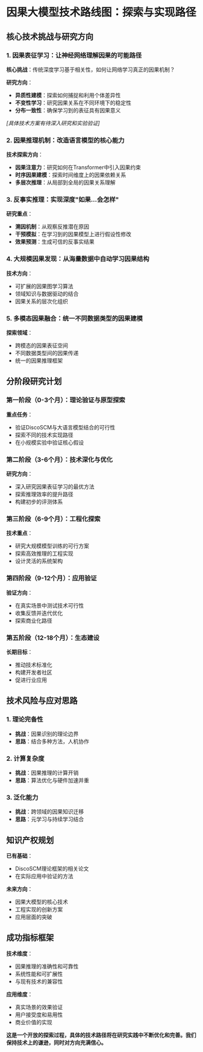 # 因果大模型技术路线图：探索与实现路径

## 核心技术挑战与研究方向

### 1. 因果表征学习：让神经网络理解因果的可能路径

**核心挑战**：传统深度学习基于相关性，如何让网络学习真正的因果机制？

**研究方向**：
- **异质性建模**：探索如何捕捉和利用个体差异性
- **不变性学习**：研究因果关系在不同环境下的稳定性
- **分布一致性**：确保学习到的表征具有因果意义

*[具体技术方案有待深入研究和实验验证]*

### 2. 因果推理机制：改造语言模型的核心能力

**技术探索方向**：
- **因果注意力**：研究如何在Transformer中引入因果约束
- **时序因果建模**：探索时间维度上的因果依赖关系
- **多层次推理**：从局部到全局的因果关系理解

### 3. 反事实推理：实现深度"如果...会怎样"

**研究重点**：
- **溯因机制**：从观察反推潜在原因
- **干预模拟**：在学习到的因果模型上进行假设性修改
- **效果预测**：生成可信的反事实结果

### 4. 大规模因果发现：从海量数据中自动学习因果结构

**技术方向**：
- 可扩展的因果图学习算法
- 领域知识与数据驱动的结合
- 因果关系的层次化组织

### 5. 多模态因果融合：统一不同数据类型的因果建模

**探索领域**：
- 跨模态的因果表征空间
- 不同数据类型间的因果传递
- 统一的因果推理框架

## 分阶段研究计划

### 第一阶段（0-3个月）：理论验证与原型探索
**重点任务**：
- 验证DiscoSCM与大语言模型结合的可行性
- 探索不同的技术实现路径
- 在小规模实验中验证核心假设

### 第二阶段（3-6个月）：技术深化与优化
**研究方向**：
- 深入研究因果表征学习的最优方法
- 探索推理效率的提升路径
- 构建初步的评测体系

### 第三阶段（6-9个月）：工程化探索
**技术重点**：
- 研究大规模模型训练的可行方案
- 探索高效推理的工程实现
- 设计灵活的系统架构

### 第四阶段（9-12个月）：应用验证
**验证方向**：
- 在真实场景中测试技术可行性
- 收集反馈并迭代优化
- 探索商业化路径

### 第五阶段（12-18个月）：生态建设
**长期目标**：
- 推动技术标准化
- 构建开发者社区
- 促进行业应用

## 技术风险与应对思路

### 1. 理论完备性
- **挑战**：因果识别的理论边界
- **思路**：结合多种方法，人机协作

### 2. 计算复杂度
- **挑战**：因果推理的计算开销
- **思路**：算法优化与硬件加速并重

### 3. 泛化能力
- **挑战**：跨领域的因果知识迁移
- **思路**：元学习与持续学习结合

## 知识产权规划

**已有基础**：
- DiscoSCM理论框架的相关论文
- 在实际应用中验证的方法

**未来方向**：
- 因果大模型的核心技术
- 工程实现的创新方案
- 应用层面的突破

## 成功指标框架

**技术维度**：
- 因果推理的准确性和可靠性
- 系统性能和可扩展性
- 与现有技术的兼容性

**应用维度**：
- 真实场景的效果验证
- 用户接受度和易用性
- 商业价值的实现

**这是一个开放的探索过程，具体的技术路径将在研究实践中不断优化和完善。我们保持技术上的谦逊，同时对方向充满信心。** 